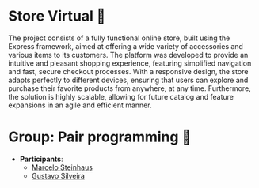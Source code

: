 # Store Virtual 🏪

The project consists of a fully functional online store, built using the Express framework, aimed at offering a wide variety of accessories and various items to its customers. The platform was developed to provide an intuitive and pleasant shopping experience, featuring simplified navigation and fast, secure checkout processes. With a responsive design, the store adapts perfectly to different devices, ensuring that users can explore and purchase their favorite products from anywhere, at any time. Furthermore, the solution is highly scalable, allowing for future catalog and feature expansions in an agile and efficient manner.

# Group: Pair programming 💪

- **Participants**:
  - [Marcelo Steinhaus](https://github.com/SteinMarcelo)
  - [Gustavo Silveira](https://github.com/GustavoS1lveira)
